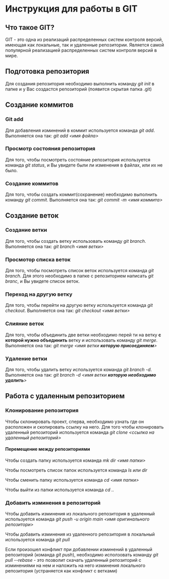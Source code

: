 # Инструкция для работы в GIT

## Что такое GIT?
GIT - это одна из реализаций распределенных систем контроля версий, имеющая как локальные, так и удаленные репозитории. Является самой популярной реализацией распределенных систем контроля версий в мире.

## Подготовка репозитория
Для создания репозитория необходимо выполнить команду *git init* в папке и у Вас создастся репозиторий (появится скрытая папка .git)

## Создание коммитов

### Git add
Для добавления изминений в коммит используется команда *git add*. Выполняется она так: *git add <имя файла>*

### Просмотр состояния репозитория
Для того, чтобы посмотреть состояние репозитория используется команда *git status*, и Вы увидете были ли изменения в файлах, или их не было.

### Создание коммитов
Для того, чтобы создать коммит(сохранение) необходимо выполнить команду *git commit*. Выполняется она так: *git commit -m <имя коммита>*

## Создание веток

### Создание ветки 
Для того, чтобы создать ветку использовать команду *git branch*. Выполняется она так: *git branch <имя ветки>*

### Просмотор списка веток
Для того, чтобы посмотреть список веток используется команда *git branch*. Для этого необходимо в папке с репозиторием написать *git branc*, и Вы увидете список веток.

### Переход на другую ветку
Для того, чтобы перейти на другую ветку используется команда *git checkout*. Выполняется она так: *git checkout <имя ветки>*

### Слияние веток
Для того, чтобы объединить две ветки необходимо перей ти на ветку **с которой нужно объединить** ветку и использовать команду *git merge*. Выполняется она так: *git merge <имя ветки **которую присоединяем**>*

### Удаление ветки
Для того, чтобы удалить ветку используется команда *git branch -d*. Выполняется она так: *git branch -d <имя ветки **которую необходимо удалить**>*

## Работа с удаленным репозиторием

### Клонирование репозитория
Чтобы склонировать проект, сперва, необходимо узнать где он расположен и скопировать ссылку на него. Для того чтобы клонировать удаленный репозиторий используется команда *git clone <ссылка на удаленный репозиторий>*

#### Перемещение между репозиториями
Чтобы создать папку используется команда *mk dir <имя папки>*

Чтобы посмотреть список папок используется команда *ls или dir*

Чтобы сменить папку используется команда *cd <имя папки>*

Чтобы выйти из папки используется команда *cd ..*

### Добавить изминения в репозиторий
Чтобы добавить изминения из локального репозитория в удаленный используется команда *git push -u origin main <имя оригинального репозитори>*

Чтобы добавить изминения из удаленного репозитория в локальный используется команда *git pull*

Если произошел конфликт при добавлении изминений в удаленный репозиторий (команда *git push*), необходимо исползовать команду *git pull --rebase* - это позволит скачать удаленный репозиторий с изминениями на нем и наложить на него изминения локального репозитория (устраняется как конфликт с ветками)
